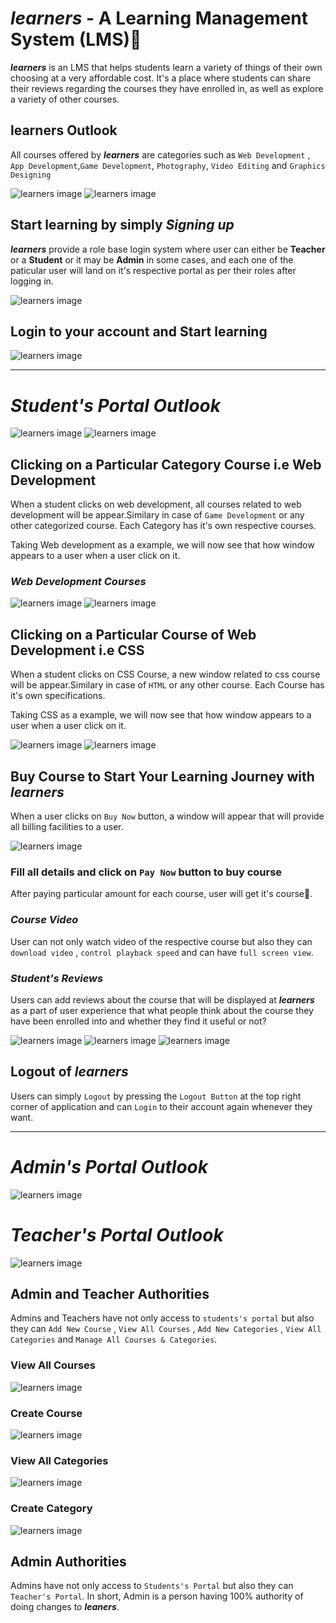 # <i><b>learners</b></i> - A Learning Management System (LMS)📝 

<i><b>learners</b></i> is an LMS that helps students learn a variety of things of their own choosing at a very affordable cost. It's a place where students can share their reviews regarding the courses they have enrolled in, as well as explore a variety of other courses.

## learners Outlook

All courses offered by <i><b>learners</b></i> are categories such as `Web Development` , `App Development`,`Game Development`, `Photography`, `Video Editing` and `Graphics Designing` 

![learners image](./github_lms_pic/pic1.JPG)
![learners image](./github_lms_pic/pic3.JPG)

## Start learning by simply <i>Signing up</i>

<i><b>learners</b></i> provide a role base login system where user can either be <b>Teacher</b> or a <b>Student</b> or it may be <b>Admin</b> in some cases, and each one of the paticular user will land on it's respective portal as per their roles after logging in.

![learners image](./github_lms_pic/pic14.JPG)

## Login to your account and Start learning

![learners image](./github_lms_pic/pic13.JPG)

<hr>

# <i><b>Student's Portal Outlook</b></i>

![learners image](./github_lms_pic/pic2.JPG)
![learners image](./github_lms_pic/pic3.JPG)

## Clicking on a Particular Category Course i.e Web Development

When a student clicks on web development, all courses related to web development will be appear.Similary in case of `Game Development` or any other categorized course. Each Category has it's own respective courses.

Taking Web development as a example, we will now see that how window appears to a user when a user click on it.

### <b><i>Web Development Courses</i></b>

![learners image](./github_lms_pic/pic4.JPG)
![learners image](./github_lms_pic/pic5.JPG)


## Clicking on a Particular Course of Web Development i.e CSS

When a student clicks on CSS Course, a new window related to css course will be appear.Similary in case of `HTML` or any other course. Each Course has it's own specifications.

Taking CSS as a example, we will now see that how window appears to a user when a user click on it.

![learners image](./github_lms_pic/pic6.JPG)
![learners image](./github_lms_pic/pic7.JPG)

## Buy Course to Start Your Learning Journey with <i><b>learners</b></i>

When a user clicks on `Buy Now` button, a window will appear that will provide all billing facilities to a user.

![learners image](./github_lms_pic/pic8.JPG)

### Fill all details and click on `Pay Now` button to buy course

After paying particular amount for each course, user will get it's course🎉.

### <i><b>Course Video</b></i>

User can not only watch video of the respective course but also they can `download video` , `control playback speed` and can have `full screen view`. 

### <i><b>Student's Reviews</b></i>

Users can add reviews about the course that will be displayed at <i><b>learners</b></i> as a part of user experience that what people think about the course they have been enrolled into and whether they find it useful or not?


![learners image](./github_lms_pic/pic9.JPG)
![learners image](./github_lms_pic/pic10.JPG)
![learners image](./github_lms_pic/pic100.JPG)

## Logout of <i><b>learners</b></i>

Users can simply `Logout` by pressing the `Logout Button` at the top right corner of application and can `Login` to their account again whenever they want. 

<hr>

# <i><b>Admin's Portal Outlook</b></i>

![learners image](./github_lms_pic/pic15.JPG)

# <i><b>Teacher's Portal Outlook</b></i>

![learners image](./github_lms_pic/pic20.JPG)

## Admin and Teacher Authorities

Admins and Teachers have not only access to `students's portal` but also they can `Add New Course` , `View All Courses` , `Add New Categories` , `View All Categories` and `Manage All Courses & Categories`.

### View All Courses

![learners image](./github_lms_pic/pic16.JPG)

### Create Course

![learners image](./github_lms_pic/pic17.JPG)

### View All Categories

![learners image](./github_lms_pic/pic18.JPG)

### Create Category

![learners image](./github_lms_pic/pic19.JPG)

## Admin Authorities

Admins have not only access to `Students's Portal` but also they can `Teacher's Portal`.
In short, Admin is a person having 100% authority of doing changes to <i><b>leaners</b></i>.
